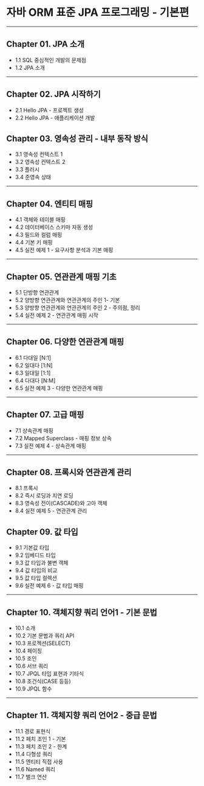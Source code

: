 
# 자바 ORM 표준 JPA 프로그래밍 - 기본편

---

## Chapter 01. JPA 소개
- 1.1 SQL 중심적인 개발의 문제점
- 1.2 JPA 소개

---

## Chapter 02. JPA 시작하기
- 2.1 Hello JPA - 프로젝트 생성
- 2.2 Hello JPA - 애플리케이션 개발

## Chapter 03. 영속성 관리 - 내부 동작 방식
- 3.1 영속성 컨텍스트 1
- 3.2 영속성 컨텍스트 2
- 3.3 플러시
- 3.4 준영속 상태

---

## Chapter 04. 엔티티 매핑
- 4.1 객체와 테이블 매핑
- 4.2 데이터베이스 스키마 자동 생성
- 4.3 필드와 컬럼 매핑
- 4.4 기본 키 매핑
- 4.5 실전 예제 1 - 요구사항 분석과 기본 매핑

---

## Chapter 05. 연관관계 매핑 기초
- 5.1 단방향 연관관계
- 5.2 양방향 연관관계와 연관관계의 주인 1- 기본
- 5.3 양방향 연관관계와 연관관계의 주인 2 - 주의점, 정리 
- 5.4 실전 예제 2 - 연관관계 매핑 시작

---

## Chapter 06. 다양한 연관관계 매핑
- 6.1 다대일 [N:1]
- 6.2 일대다 [1:N]
- 6.3 일대일 [1:1]
- 6.4 다대다 [N:M]
- 6.5 실전 예제 3 - 다양한 연관관계 매핑

---

## Chapter 07. 고급 매핑
- 7.1 상속관계 매핑
- 7.2 Mapped Superclass - 매핑 정보 상속
- 7.3 실전 예제 4 - 상속관계 매핑

---

## Chapter 08. 프록시와 연관관계 관리
- 8.1 프록시
- 8.2 즉시 로딩과 지연 로딩
- 8.3 영속성 전이(CASCADE)와 고아 객체
- 8.4 실전 예제 5 - 연관관계 관리

## Chapter 09. 값 타입
- 9.1 기본값 타입
- 9.2 임베디드 타입
- 9.3 값 타입과 불변 객체
- 9.4 값 타입의 비교
- 9.5 값 타입 컬렉션
- 9.6 실전 예제 6 - 값 타입 매핑

---

## Chapter 10. 객체지향 쿼리 언어1 - 기본 문법
- 10.1 소개
- 10.2 기본 문법과 쿼리 API
- 10.3 프로젝션(SELECT)
- 10.4 페이징
- 10.5 조인
- 10.6 서브 쿼리
- 10.7 JPQL 타입 표현과 기타식
- 10.8 조건식(CASE 등등)
- 10.9 JPQL 함수

---

## Chapter 11. 객체지향 쿼리 언어2 - 중급 문법
- 11.1 경로 표현식
- 11.2 페치 조인 1 - 기본
- 11.3 페치 조인 2 - 한계
- 11.4 다형성 쿼리
- 11.5 엔티티 직접 사용
- 11.6 Named 쿼리
- 11.7 벌크 연산
